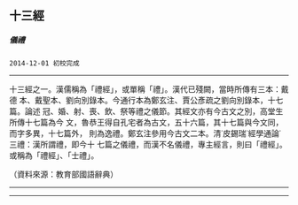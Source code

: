 

## 十三經

##### 儀禮
`2014-12-01 初校完成`

* * *

十三經之一。漢儒稱為「禮經」，或單稱「禮」。漢代已殘闕，當時所傳有三本：戴德 本、戴聖本、劉向別錄本。今通行本為鄭玄注、賈公彥疏之劉向別錄本，十七篇。論述 冠、婚、射、喪、飲、祭等禮之儀節。其經文亦有今古文之別，高堂生所傳十七篇為今 文，魯恭王得自孔宅者為古文，五十六篇，其十七篇與今文同，而字多異，十七篇外， 則為逸禮。鄭玄注參用今古文二本。清˙皮錫瑞˙經學通論˙三禮：漢所謂禮，即今十 七篇之儀禮，而漢不名儀禮，專主經言，則曰「禮經」。或稱為「禮經」、「士禮」。

（資料來源：教育部國語辭典）

* * *

* * *

